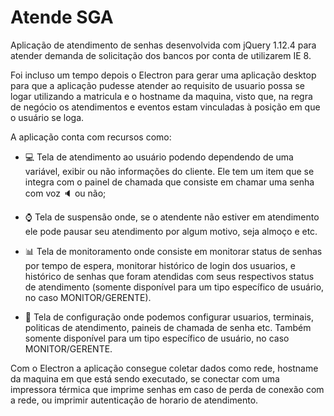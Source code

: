 # Atende SGA

Aplicação de atendimento de senhas desenvolvida com jQuery 1.12.4 para atender demanda de solicitação dos bancos por conta de utilizarem IE 8.

Foi incluso um tempo depois o Electron para gerar uma aplicação desktop para que a aplicação pudesse atender ao requisito de usuario possa se logar utilizando a matricula e o hostname da maquina, visto que, na regra de negócio os atendimentos e eventos estam vinculadas à posição em que o usuário se loga.

A aplicação conta com recursos como:

- :computer: Tela de atendimento ao usuário podendo dependendo de uma variável, exibir ou não informações do cliente. Ele tem um item que se integra com o painel de chamada que consiste em chamar uma senha com voz :speaker: ou não;

- :watch: Tela de suspensão onde, se o atendente não estiver em atendimento ele pode pausar seu atendimento por algum motivo, seja almoço e etc.

- :bar_chart: Tela de monitoramento onde consiste em monitorar status de senhas por tempo de espera, monitorar histórico de login dos usuarios, e histórico de senhas que foram atendidas com seus respectivos status de atendimento (somente disponível para um tipo específico de usuário, no caso MONITOR/GERENTE).

- :wrench: Tela de configuração onde podemos configurar usuarios, terminais, politicas de atendimento, paineis de chamada de senha etc. Também somente disponível para um tipo específico de usuário, no caso MONITOR/GERENTE.

Com o Electron a aplicação consegue coletar dados como rede, hostname da maquina em que está sendo executado, se conectar com uma impressora térmica que imprime senhas em caso de perda de conexão com a rede, ou imprimir autenticação de horario de atendimento.

